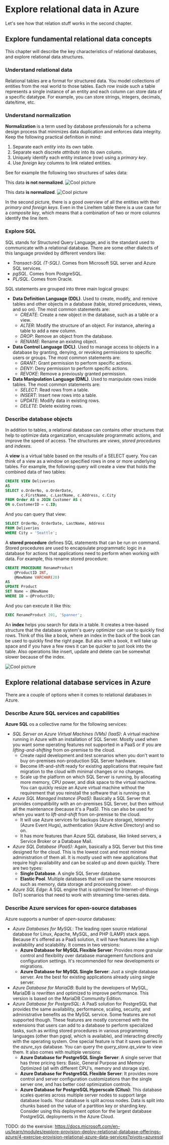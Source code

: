 # Explore relational data in Azure

Let's see how that relation stuff works in the second chapter.

## Explore fundamental relational data concepts

This chapter will describe the key characteristics of relational databases, and explore relational data structures.

### Understand relational data

Relational tables are a format for structured data. You model collections of entities from the real world to those tables. Each row inside such a table represents a single instance of an entity and each column can store data of a specific datatype. For example, you can store strings, integers, decimals, date/time, etc.

### Understand normalization

**Normalization** is a term used by database professionals for a schema design process that minimizes data duplication and enforces data integrity. Keep the following practical definition in mind:

  1. Separate each *entity* into its own table.
  2. Separate each discrete *attribute* into its own column.
  3. Uniquely identify each entity instance (row) using a *primary key*.
  4. Use *foreign key* columns to link related entities.

See for example the following two structures of sales data:

This data **is not normalized**.
![Cool picture](Pictures/unnormalized-data.png)

This data **is normalized**.
![Cool picture](Pictures/normalized-data.png)

In the second picture, there is a good overview of all the entities with their *primary and foreign keys*. Even in the LineItem table there is a use case for a *composite key*, which means that a combination of two or more columns identify the line item.

### Explore SQL

SQL stands for Structured Query Language, and is the standard used to communicate with a relational database. There are some other dialects of this language provided by different vendors like:

- *Transact-SQL (T-SQL)*. Comes from Microsoft SQL server and Azure SQL services.
- *pgSQL*. Comes from PostgreSQL.
- *PL/SQL*. Comes from Oracle.

SQL statements are grouped into three main logical groups:

- **Data Definition Language (DDL)**. Used to create, modify, and remove tables and other objects in a database (table, stored procedures, views, and so on). The most common statements are:
  - *CREATE*: Create a new object in the database, such as a table or a view.
  - *ALTER*: Modify the structure of an object. For instance, altering a table to add a new column.
  - *DROP*: Remove an object from the database.
  - *RENAME*: Rename an existing object.
- **Data Control Language (DCL)**. Used to manage access to objects in a database by granting, denying, or revoking permissions to specific users or groups. The most common statements are:
  - *GRANT*: Grant permission to perform specific actions.
  - *DENY*: Deny permission to perform specific actions.
  - *REVOKE*: Remove a previously granted permission.
- **Data Manipulation Language (DML)**. Used to manipulate rows inside tables. The most common statements are:
  - *SELECT*: Read rows from a table.
  - *INSERT*: Insert new rows into a table.
  - *UPDATE*: Modify data in existing rows.
  - *DELETE*: Delete existing rows.

### Describe database objects

In addition to tables, a relational database can contains other structures that help to optimize data organization, encapsulate programmatic actions, and improve the speed of access. The structures are *views*, *stored procedures* and *indexes*.

A **view** is a virtual table based on the results of a SELECT query. You can think of a view as a window on specified rows in one or more underlying tables. For example, the following query will create a view that holds the combined data of two tables:

```SQL
CREATE VIEW Deliveries
AS
SELECT o.OrderNo, o.OrderDate,
       c.FirstName, c.LastName, c.Address, c.City
FROM Order AS o JOIN Customer AS c
ON o.CustomerID = c.ID;
```

And you can query that view:

```SQL
SELECT OrderNo, OrderDate, LastName, Address
FROM Deliveries
WHERE City = 'Seattle';
```

A **stored procedure** defines SQL statements that can be run on command. Stored procedures are used to encapsulate programmatic logic in a database for actions that applications need to perform when working with data. For example, this rename stored procedure:

```SQL
CREATE PROCEDURE RenameProduct
    @ProductID INT,
    @NewName VARCHAR(20)
AS
UPDATE Product
SET Name = @NewName
WHERE ID = @ProductID;
```

And you can execute it like this:

```SQL
EXEC RenameProduct 201, 'Spanner';
```

An **index** helps you search for data in a table. It creates a tree-based structure that the database system's query optimizer can use to quickly find rows. Think of this like a book, where an index in the back of the book can be used to quickly find the right page. But also with a book, it will take up space and if you have a few rows it can be quicker to just look into the table. Also operations like insert, update and delete can be somewhat slower because of the index.

![Cool picture](Pictures/index.png)

## Explore relational database services in Azure

There are a couple of options when it comes to relational databases in Azure.

### Describe Azure SQL services and capabilities

**Azure SQL** os a collective name for the following services:

- *SQL Server on Azure Virtual Machines (VMs) (IaaS)*: A virtual machine running in Azure with an installation of SQL Server. Mostly used when you want some operating features not supported in a PaaS or if you are *lifting-and-shifting* from on-premise to the cloud.
  - Create rapid development and test scenarios when you don't want to buy on-premises non-production SQL Server hardware.
  - Become lift-and-shift ready for existing applications that require fast migration to the cloud with minimal changes or no changes.
  - Scale up the platform on which SQL Server is running, by allocating more memory, CPU power, and disk space to the virtual machine. You can quickly resize an Azure virtual machine without the requirement that you reinstall the software that is running on it.
- *Azure SQL Managed Instance (PaaS)*: Basically a SQL Server that provides compatibility with an on-premises SQL Server, but then without all the maintenance (because it's a PaaS). This can also be used for when you want to *lift-and-shift* from on-premise to the cloud.
  - It will use Azure services for backups (Azure storage), telemetry (Azure Event Hugs), authentication (Azure Active Directory) and so on.
  - It has more features than Azure SQL database, like linked servers, a Service Broker or a Database Mail.
- *Azure SQL Database (PaaS)*: Again, basically a SQL Server but this time designed for the cloud. This is the lowest cost and most minimal administration of them all. It is mostly used with new applications that require high availability and can be scaled up and down quickly. There are two types:
  - **Single Database**. A single SQL Server database.
  - **Elastic Pool**. Multiple databases that will use the same resources such as memory, data storage and processing power.
- *Azure SQL Edge*: A SQL engine that is optimized for Internet-of-things (IoT) scenarios that need to work with streaming time-series data.

### Describe Azure services for open-source databases

Azure supports a number of *open-source* databases:

- *Azure Databases for MySQL*: The leading open source relational database for Linux, Apache, MySQL, and PHP (LAMP) stack apps. Because it's offered as a PaaS solution, it will have features like a high availability and scalability. It comes in two versions:
  - **Azure Database for MySQL Flexible Server**: Provides more granular control and flexibility over database management functions and configuration settings. It's recommended for new developments or migrations.
  - **Azure Database for MySQL Single Server**: Just a single database server. Are the best for existing applications already using single server.
- *Azure Database for MariaDB*: Build by the developers of MySQL, MariaDB is rewritten and optimized to improve performance. This version is based on the MariaDB Community Edition.
- *Azure Database for PostgreSQL*: A PaaS solution for PostgreSQL that provides the same availability, performance, scaling, security, and administrative benefits as the MySQL service. Some features are not supported though. These features are mostly concerned with the extensions that users can add to a database to perform specialized tasks, such as writing stored procedures in various programming languages (other than pgsql, which is available), and interacting directly with the operating system. One special feature is that it saves queries in the *azure_sys* database. You can query the *query_store.qs_view* to view them. It also comes with multiple versions:
  - **Azure Database for PostgreSQL Single Server**: A single server that has three pricing tiers: Basic, General Purpose and Memory Optimized (all with different CPU's, memory and storage size).
  - **Azure Database for PostgreSQL Flexible Server**: It provides more control and server configuration customizations than the single server one, and has better cost optimization controls.
  - **Azure Database for PostgreSQL Hyperscale (Citus)**: This database scales queries across multiple server nodes to support large database loads. Your database is split across nodes. Data is split into chunks based on the value of a partition key or sharding key. Consider using this deployment option for the largest database PostgreSQL deployments in the Azure Cloud.

TODO: do the exersise: https://docs.microsoft.com/en-us/learn/modules/explore-provision-deploy-relational-database-offerings-azure/4-exercise-provision-relational-azure-data-services?pivots=azuresql
